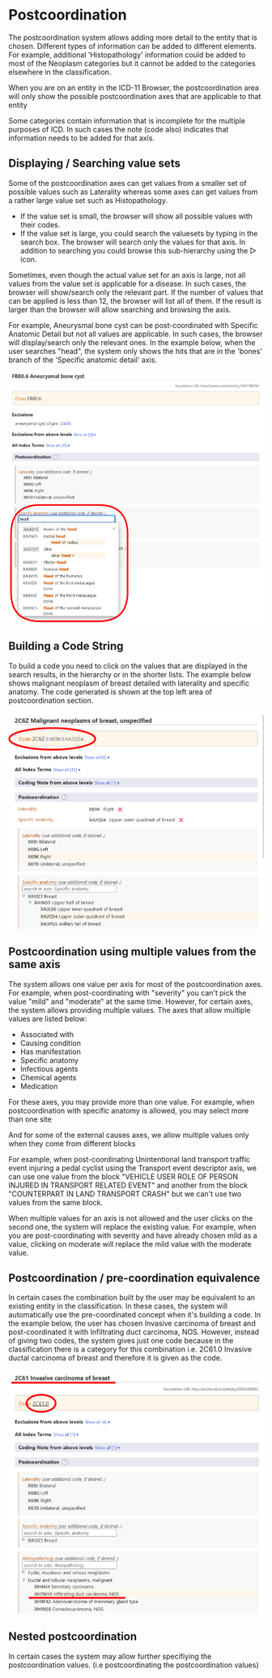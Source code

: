 ﻿# Postcoordination

The postcoordination system allows adding more detail to the entity that is chosen. Different types of information can be added to different elements. For example, additional 'Histopathology' information could be added to most of the Neoplasm categories but it cannot be added to the categories elsewhere in the classification.

When you are on an entity in the ICD-11 Browser, the postcoordination area will only show the possible postcoordination axes that are applicable to that entity

Some categories contain information that is incomplete for the multiple purposes of ICD. In such cases the note (code also) indicates that information needs to be added for that axis.

## Displaying / Searching value sets

Some of the postcoordination axes can get values from a smaller set of possible values such as Laterality whereas some axes can get values from a rather large value set such as Histopathology.

- If the value set is small, the browser will show all possible values with their codes.
- If the value set is large, you could search the valuesets by typing in the search box. The browser will search only the values for that axis. In addition to searching you could browse this sub-hierarchy using the ▷ icon. 

Sometimes, even though the actual value set for an axis is large, not all values from the value set is applicable for a disease. In such cases, the browser will show/search only the relevant part. If the number of values that can be applied is less than 12, the browser will list all of them. If the result is larger than the browser will allow searching and browsing the axis.     

For example, Aneurysmal bone cyst can be post-coordinated with Specific Anatomic Detail but not all values are applicable. In such cases, the browser will display/search only the relevant ones. In the example below, when the user searches "head", the system only shows the hits that are in the 'bones' branch of the 'Specific anatomic detail' axis. 

![screenshot of the postcoordination search results](img/postcoordination-search.png "Postcoordination search results")

## Building a Code String

To build a code you need to click on the values that are displayed in the search results, in the hierarchy or in the shorter lists. The example below shows malignant neoplasm of breast detailed with laterality and specific anatomy. The code generated is shown at the top left area of postcoordination section.

![screenshot of how to build a code string](img/building-code-string.png "Building a code string")

## Postcoordination using multiple values from the same axis

The system allows one value per axis for most of the postcoordination axes. For example, when post-coordinating with "severity" you can't pick the value "mild" and "moderate" at the same time. However, for certain axes, the system allows providing multiple values. The axes that allow multiple values are listed below:

- Associated with
- Causing condition
- Has manifestation
- Specific anatomy
- Infectious agents
- Chemical agents
- Medication

For these axes, you may provide more than one value. For example, when postcoordination with specific anatomy is allowed, you may select more than one site

And for some of the external causes axes, we allow multiple values only when they come from different blocks

For example, when post-coordinating Unintentional land transport traffic event injuring a pedal cyclist using the Transport event descriptor axis, we can use one value from the block "VEHICLE USER ROLE OF PERSON INJURED IN TRANSPORT RELATED EVENT" and another from the block "COUNTERPART IN LAND TRANSPORT CRASH" but we can't use two values from the same block.

When multiple values for an axis is not allowed and the user clicks on the second one, the system will replace the existing value. For example, when you are post-coordinating with severity and have already chosen mild as a value, clicking on moderate will replace the mild value with the moderate value.

## Postcoordination / pre-coordination equivalence

In certain cases the combination built by the user may be equivalent to an existing entity in the classification. In these cases, the system will automatically use the pre-coordinated concept when it's building a code. In the example below, the user has chosen Invasive carcinoma of breast and post-coordinated it with Infiltrating duct carcinoma, NOS. However, instead of giving two codes, the system gives just one code because in the classification there is a category for this combination i.e. 2C61.0 Invasive ductal carcinoma of breast and therefore it is given as the code.

![screenshot of the pre-coordination equivalence](img/pre-coordination.png "Pre-coordination equivalence")

## Nested postcoordination

In certain cases the system may allow further specifiying the postcoordination values. (i.e postcoordinating the postcoordination values) 